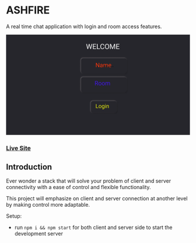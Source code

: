 # ASHFIRE
A real time chat application with login and room access features.

<img src="client/1.png">

### [Live Site](https://realtime-chat-application.netlify.com)

## Introduction
Ever wonder a stack that will solve your problem of client and server connectivity with a ease of control and flexible functionality.

This project will emphasize on client and server connection at another level by making control more adaptable.

Setup:
- run ```npm i && npm start``` for both client and server side to start the development server

